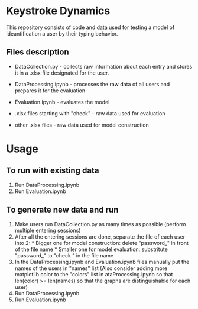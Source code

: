 # Keystroke Dynamics

This repository consists of code and data used for testing a model of ideantification a user by their typing behavior.

  ## Files description

  * DataCollection.py - collects raw information about each entry and stores it in a .xlsx file designated for the user.

  * DataProcessing.ipynb - processes the raw data of all users and prepares it for the evaluation

  * Evaluation.ipynb - evaluates the model

  * .xlsx files starting with "check" - raw data used for evaluation

  * other .xlsx files - raw data used for model construction

# Usage

  ## To run with existing data

  1. Run DataProcessing.ipynb
  2. Run Evaluation.ipynb
  
  ## To generate new data and run
  
  1. Make users run DataCollection.py as many times as possible (perform multiple entering sessions)
  2. After all the entering sessions are done, separate the file of each user into 2:
    * Bigger one for model construction: delete "password_" in front of the file name
    * Smaller one for model evaluation: substritute "password_" to "check " in the file name
  3. In the DataProcessing.ipynb and Evaluation.ipynb files manually put the names of the users in "names" list
    (Also consider adding more matplotlib color to the "colors" list in ataProcessing.ipynb so that len(color) >= len(names) so that the graphs are distinguishable for each user)
  4. Run DataProcessing.ipynb
  5. Run Evaluation.ipynb
  


